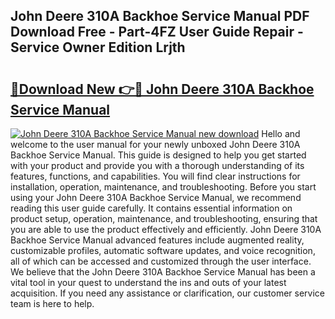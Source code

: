 ## John Deere 310A Backhoe Service Manual PDF Download Free - Part-4FZ User Guide Repair - Service Owner Edition Lrjth

# <h2><a href="http://bc92365.oget.top/?id=John+Deere+310A+Backhoe+Service+Manual">🔗Download New 👉🔴 John Deere 310A Backhoe Service Manual</a></h2>

[![John Deere 310A Backhoe Service Manual new download](https://i.imgur.com/5g1atiW.png)](http://bc92365.oget.top/?id=John+Deere+310A+Backhoe+Service+Manual)
Hello and welcome to the user manual for your newly unboxed John Deere 310A Backhoe Service Manual. This guide is designed to help you get started with your product and provide you with a thorough understanding of its features, functions, and capabilities. You will find clear instructions for installation, operation, maintenance, and troubleshooting. Before you start using your John Deere 310A Backhoe Service Manual, we recommend reading this user guide carefully. It contains essential information on product setup, operation, maintenance, and troubleshooting, ensuring that you are able to use the product effectively and efficiently. John Deere 310A Backhoe Service Manual advanced features include augmented reality, customizable profiles, automatic software updates, and voice recognition, all of which can be accessed and customized through the user interface. We believe that the John Deere 310A Backhoe Service Manual has been a vital tool in your quest to understand the ins and outs of your latest acquisition. If you need any assistance or clarification, our customer service team is here to help.
